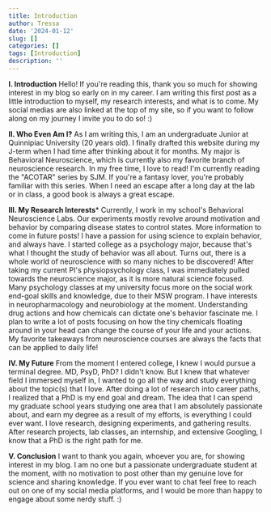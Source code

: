 ```yaml
---
title: Introduction
author: Tressa
date: '2024-01-12'
slug: []
categories: []
tags: [Introduction]
description: ''
---
```

**I. Introduction**
Hello! If you're reading this, thank you so much for showing interest in my blog so early on in my career. I am writing this first post as a little introduction to myself, my research interests, and what is to come. My social medias are also linked at the top of my site, so if you want to follow along on my journey I invite you to do so! :)

**II. Who Even Am I?**
As I am writing this, I am an undergraduate Junior at Quinnipiac University (20 years old). I finally drafted this website during my J-term when I had time after thinking about it for months. My major is Behavioral Neuroscience, which is currently also my favorite branch of neuroscience research.
In my free time, I love to read! I'm currently reading the "ACOTAR" series by SJM. If you're a fantasy lover, you're probably familiar with this series. When I need an escape after a long day at the lab or in class, a good book is always a great escape.

**III. My Research Interests***
Currently, I work in my school's Behavioral Neuroscience Labs. Our experiments mostly revolve around motivation and behavior by comparing disease states to control states. More information to come in future posts!
I have a passion for using science to explain behavior, and always have. I started college as a psychology major, because that's what I thought the study of behavior was all about. Turns out, there is a whole world of neuroscience with so many niches to be discovered! After taking my current PI's physiopsychology class, I was immediately pulled towards the neuroscience major, as it is more natural science focused. Many psychology classes at my university focus more on the social work end-goal skills and knowledge, due to their MSW program.
I have interests in neuropharmacology and neurobiology at the moment. Understanding drug actions and how chemicals can dictate one's behavior fascinate me. I plan to write a lot of posts focusing on how the tiny chemicals floating around in your head can change the course of your life and your actions. My favorite takeaways from neuroscience courses are always the facts that can be applied to daily life!

**IV. My Future**
From the moment I entered college, I knew I would pursue a terminal degree. MD, PsyD, PhD? I didn't know. But I knew that whatever field I immersed myself in, I wanted to go all the way and study everything about the topic(s) that I love. After doing a lot of research into career paths, I realized that a PhD is my end goal and dream. The idea that I can spend my graduate school years studying one area that I am absolutely passionate about, and earn my degree as a result of my efforts, is everything I could ever want. I love research, designing experiments, and gathering results. After research projects, lab classes, an internship, and extensive Googling, I know that a PhD is the right path for me.

**V. Conclusion**
I want to thank you again, whoever you are, for showing interest in my blog. I am no one but a passionate undergraduate student at the moment, with no motivation to post other than my genuine love for science and sharing knowledge. If you ever want to chat feel free to reach out on one of my social media platforms, and I would be more than happy to engage about some nerdy stuff. :)